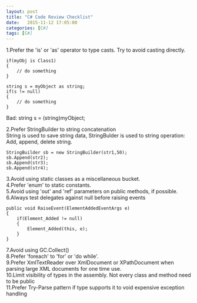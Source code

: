 ```yaml
---
layout: post
title: "C# Code Review Checklist"
date:   2015-11-12 17:05:00 
categories: [C#]
tags: [C#]
---
```


1.Prefer the 'is' or 'as' operator to type casts. Try to avoid casting directly.  
	
	if(myObj is Class1)
	{
		// do something
	}

	string s = myObject as string;
	if(s != null)
	{
		// do something
	}
	
Bad: string s = (string)myObject;  

2.Prefer StringBuilder to string concatenation  
  String is used to save string data, StringBulder is used to string operation: Add, append, delete string.  
	
	StringBuilder sb = new StringBuilder(str1,50);
	sb.Append(str2);
	sb.Append(str3);
	sb.Append(str4);
	
3.Avoid using static classes as a miscellaneous bucket.  
4.Prefer 'enum' to static constants.   
5.Avoid using 'out' and 'ref' parameters on public methods, if possible.  
6.Always test delegates against null before raising events  
	
	public void RaiseEvent(ElementAddedEventArgs e)
	{
		if(Element_Added != null)
		{
			Element_Added(this, e);
		}
	}
	
7.Avoid using GC.Collect()  
8.Prefer 'foreach' to 'for' or 'do while'.  
9.Prefer XmlTextReader over XmlDocument or XPathDocument when parsing large XML documents for one time use.  
10.Limit visibility of types in the assembly. Not every class and method need to be public  
11.Prefer Try-Parse pattern if type supports it to void expensive exception handling  
